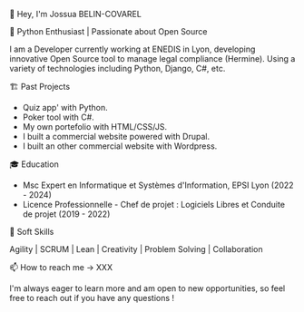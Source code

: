 👋 Hey, I'm Jossua BELIN-COVAREL

🚀 Python Enthusiast | Passionate about Open Source

I am a Developer currently working at ENEDIS in Lyon, developing innovative Open Source tool to manage legal compliance (Hermine). Using a variety of technologies including Python, Django, C#, etc.

🏗️ Past Projects
- Quiz app' with Python.
- Poker tool with C#.
- My own portefolio with HTML/CSS/JS.
- I built a commercial website powered with Drupal.
- I built an other commercial website with Wordpress.

🎓 Education
- Msc Expert en Informatique et Systèmes d'Information, EPSI Lyon (2022 - 2024)
- Licence Professionnelle - Chef de projet : Logiciels Libres et Conduite de projet (2019 - 2022)

🏅 Soft Skills

Agility | SCRUM | Lean | Creativity | Problem Solving | Collaboration

📫 How to reach me -> XXX

I'm always eager to learn more and am open to new opportunities, so feel free to reach out if you have any questions !
